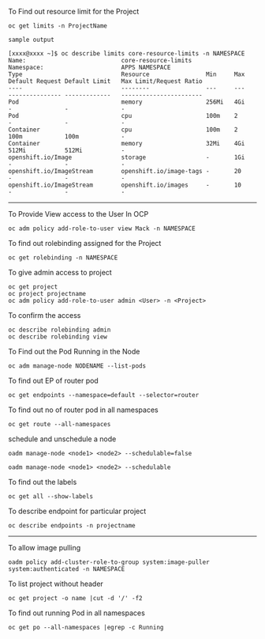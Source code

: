 To Find out resource limit for the Project

```
oc get limits -n ProjectName

sample output

[xxxx@xxxx ~]$ oc describe limits core-resource-limits -n NAMESPACE
Name:                           core-resource-limits
Namespace:                      APPS NAMESPACE
Type                            Resource                Min     Max     Default Request Default Limit   Max Limit/Request Ratio
----                            --------                ---     ---     --------------- -------------   -----------------------
Pod                             memory                  256Mi   4Gi     -               -               -
Pod                             cpu                     100m    2       -               -               -
Container                       cpu                     100m    2       100m            100m            -
Container                       memory                  32Mi    4Gi     512Mi           512Mi           -
openshift.io/Image              storage                 -       1Gi     -               -               -
openshift.io/ImageStream        openshift.io/image-tags -       20      -               -               -
openshift.io/ImageStream        openshift.io/images     -       10      -               -               -

```
---------

To Provide View access to the User In OCP

```
oc adm policy add-role-to-user view Mack -n NAMESPACE

```

To find out rolebinding assigned for the Project

```
oc get rolebinding -n NAMESPACE

```

To give admin access to project

```
oc get project
oc project projectname
oc adm policy add-role-to-user admin <User> -n <Project>

```


To confirm the access
```
oc describe rolebinding admin
oc describe rolebinding view
```
To Find out the Pod Running in the Node
```
oc adm manage-node NODENAME --list-pods

```

To find out EP of router pod

```
oc get endpoints --namespace=default --selector=router

```
To find out no of router pod in all namespaces

```
oc get route --all-namespaces

```
schedule and unschedule a node

```
oadm manage-node <node1> <node2> --schedulable=false

oadm manage-node <node1> <node2> --schedulable
```

To find out the labels
```
oc get all --show-labels
```

To describe endpoint for particular project

```
oc describe endpoints -n projectname

```
------------
To allow image pulling 

```
oadm policy add-cluster-role-to-group system:image-puller system:authenticated -n NAMESPACE

```
To list project without header

```
oc get project -o name |cut -d '/' -f2

```
To find out running Pod in all namespaces

```
oc get po --all-namespaces |egrep -c Running

```
